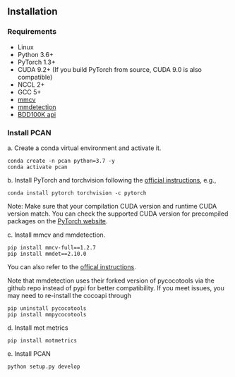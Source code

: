 ## Installation

### Requirements
- Linux
- Python 3.6+ 
- PyTorch 1.3+
- CUDA 9.2+ (If you build PyTorch from source, CUDA 9.0 is also compatible)
- NCCL 2+
- GCC 5+
- [mmcv](https://github.com/open-mmlab/mmcv)
- [mmdetection](https://github.com/open-mmlab/mmdetection)
- [BDD100K api](https://github.com/bdd100k/bdd100k)

### Install PCAN

a. Create a conda virtual environment and activate it.
```shell
conda create -n pcan python=3.7 -y
conda activate pcan
```

b. Install PyTorch and torchvision following the [official instructions](https://pytorch.org/), e.g.,

```shell
conda install pytorch torchvision -c pytorch
```

Note: Make sure that your compilation CUDA version and runtime CUDA version match.
You can check the supported CUDA version for precompiled packages on the [PyTorch website](https://pytorch.org/).

c. Install mmcv and mmdetection.

```shell
pip install mmcv-full==1.2.7
pip install mmdet==2.10.0
```

You can also refer to the [offical instructions](https://github.com/open-mmlab/mmdetection/blob/master/docs/install.md).

Note that mmdetection uses their forked version of pycocotools via the github repo instead of pypi for better compatibility. If you meet issues, you may need to re-install the cocoapi through
```shell
pip uninstall pycocotools
pip install mmpycocotools
```

d. Install mot metrics
```shell
pip install motmetrics
```

e. Install PCAN
```shell
python setup.py develop
```
